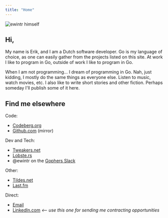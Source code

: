 ```yaml
---
title: "Home"
---
```

![ewintr himself](/image/portrait.svg)

## Hi, 

My name is Erik, and I am a Dutch software developer. Go is my language of choice, as one can easily gather from the projects listed on this site. At work I like to program in Go, outside of work I like to program in Go. 

When I am not programming... I dream of programming in Go. Nah, just kidding, I mostly do the same things as everyone else. Listen to music, watch movies, etc. I also like to write short stories and other fiction. Perhaps someday I'll publish some of it here.

## Find me elsewhere

Code:

* [Codeberg.org](https://codeberg.org/ewintr)
* [Github.com](https://github.com/ewintr) (mirror)

Dev and Tech:

* [Tweakers.net](https://tweakers.net/gallery/88794/)
* [Lobste.rs](https://lobste.rs/u/ewintr)
* @ewintr on the [Gophers Slack](https://gophers.slack.com/join/shared_invite/zt-1vukscera-OjamkAvBRDw~qgPh~q~cxQ#/shared-invite/email)

Other:

* [Tildes.net](https://tildes.net/user/ewintr)
* [Last.fm](https://www.last.fm/user/ewintr)

Direct:

* [Email](mailto:e@ewintr.nl)
* [LinkedIn.com](https://www.linkedin.com/in/erik-winter-5767a923b/) _<-- use this one for sending me contracting opportunities_


